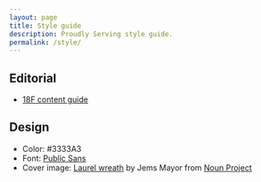 ```yaml
---
layout: page
title: Style guide
description: Proudly Serving style guide.
permalink: /style/
---
```


## Editorial

* [18F content guide](https://content-guide.18f.gov/our-style/)

## Design

* Color: #3333A3
* Font: [Public Sans](https://public-sans.digital.gov/)
* Cover image: [Laurel wreath](https://thenounproject.com/icon/laurel-585281/) by Jems Mayor from <a href="https://thenounproject.com/browse/icons/term/laurel/" target="_blank" title="Laurel Icons">Noun Project</a>